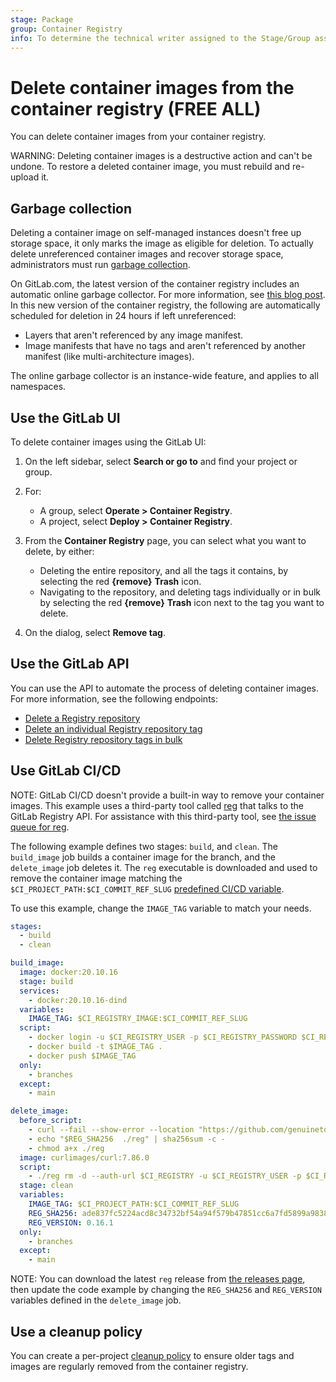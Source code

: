 ```yaml
---
stage: Package
group: Container Registry
info: To determine the technical writer assigned to the Stage/Group associated with this page, see https://handbook.gitlab.com/handbook/product/ux/technical-writing/#assignments
---
```


# Delete container images from the container registry **(FREE ALL)**

You can delete container images from your container registry.

WARNING:
Deleting container images is a destructive action and can't be undone. To restore
a deleted container image, you must rebuild and re-upload it.

## Garbage collection

Deleting a container image on self-managed instances doesn't free up storage space, it only marks the image
as eligible for deletion. To actually delete unreferenced container images and recover storage space, administrators
must run [garbage collection](../../../administration/packages/container_registry.md#container-registry-garbage-collection).

On GitLab.com, the latest version of the container registry includes an automatic online garbage
collector. For more information, see [this blog post](https://about.gitlab.com/blog/2021/10/25/gitlab-com-container-registry-update/).
In this new version of the container registry, the following are automatically scheduled
for deletion in 24 hours if left unreferenced:

- Layers that aren't referenced by any image manifest.
- Image manifests that have no tags and aren't referenced by another manifest (like multi-architecture images).

The online garbage collector is an instance-wide feature, and applies to all namespaces.

## Use the GitLab UI

To delete container images using the GitLab UI:

1. On the left sidebar, select **Search or go to** and find your project or group.
1. For:
   - A group, select **Operate > Container Registry**.
   - A project, select **Deploy > Container Registry**.
1. From the **Container Registry** page, you can select what you want to delete,
   by either:

   - Deleting the entire repository, and all the tags it contains, by selecting
     the red **{remove}** **Trash** icon.
   - Navigating to the repository, and deleting tags individually or in bulk
     by selecting the red **{remove}** **Trash** icon next to the tag you want
     to delete.

1. On the dialog, select **Remove tag**.

## Use the GitLab API

You can use the API to automate the process of deleting container images. For more
information, see the following endpoints:

- [Delete a Registry repository](../../../api/container_registry.md#delete-registry-repository)
- [Delete an individual Registry repository tag](../../../api/container_registry.md#delete-a-registry-repository-tag)
- [Delete Registry repository tags in bulk](../../../api/container_registry.md#delete-registry-repository-tags-in-bulk)

## Use GitLab CI/CD

NOTE:
GitLab CI/CD doesn't provide a built-in way to remove your container images. This example uses a
third-party tool called [reg](https://github.com/genuinetools/reg) that talks to the GitLab Registry API.
For assistance with this third-party tool, see [the issue queue for reg](https://github.com/genuinetools/reg/issues).

The following example defines two stages: `build`, and `clean`. The `build_image` job builds a container
image for the branch, and the `delete_image` job deletes it. The `reg` executable is downloaded and used to
remove the container image matching the `$CI_PROJECT_PATH:$CI_COMMIT_REF_SLUG`
[predefined CI/CD variable](../../../ci/variables/predefined_variables.md).

To use this example, change the `IMAGE_TAG` variable to match your needs.

```yaml
stages:
  - build
  - clean

build_image:
  image: docker:20.10.16
  stage: build
  services:
    - docker:20.10.16-dind
  variables:
    IMAGE_TAG: $CI_REGISTRY_IMAGE:$CI_COMMIT_REF_SLUG
  script:
    - docker login -u $CI_REGISTRY_USER -p $CI_REGISTRY_PASSWORD $CI_REGISTRY
    - docker build -t $IMAGE_TAG .
    - docker push $IMAGE_TAG
  only:
    - branches
  except:
    - main

delete_image:
  before_script:
    - curl --fail --show-error --location "https://github.com/genuinetools/reg/releases/download/v$REG_VERSION/reg-linux-amd64" --output ./reg
    - echo "$REG_SHA256  ./reg" | sha256sum -c -
    - chmod a+x ./reg
  image: curlimages/curl:7.86.0
  script:
    - ./reg rm -d --auth-url $CI_REGISTRY -u $CI_REGISTRY_USER -p $CI_REGISTRY_PASSWORD $IMAGE_TAG
  stage: clean
  variables:
    IMAGE_TAG: $CI_PROJECT_PATH:$CI_COMMIT_REF_SLUG
    REG_SHA256: ade837fc5224acd8c34732bf54a94f579b47851cc6a7fd5899a98386b782e228
    REG_VERSION: 0.16.1
  only:
    - branches
  except:
    - main
```

NOTE:
You can download the latest `reg` release from [the releases page](https://github.com/genuinetools/reg/releases), then update
the code example by changing the `REG_SHA256` and `REG_VERSION` variables defined in the `delete_image` job.

## Use a cleanup policy

You can create a per-project [cleanup policy](reduce_container_registry_storage.md#cleanup-policy) to ensure older tags and
images are regularly removed from the container registry.

